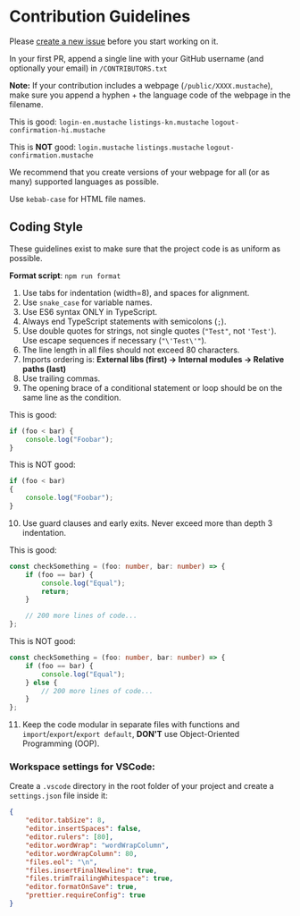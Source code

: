# Contribution Guidelines

Please [create a new issue](https://github.com/pranavcl/agriconnect/issues)
before you start working on it.

In your first PR, append a single line with your GitHub username (and
optionally your email) in `/CONTRIBUTORS.txt`

**Note:** If your contribution includes a webpage (`/public/XXXX.mustache`),
make sure you append a hyphen + the language code of the webpage in the
filename.

This is good:
`login-en.mustache`
`listings-kn.mustache`
`logout-confirmation-hi.mustache`

This is **NOT** good:
`login.mustache`
`listings.mustache`
`logout-confirmation.mustache`

We recommend that you create versions of your webpage for all (or as many)
supported languages as possible.

Use `kebab-case` for HTML file names.

## Coding Style

These guidelines exist to make sure that the project code is as uniform as
possible.

**Format script**: `npm run format`

1. Use tabs for indentation (width=8), and spaces for alignment.
2. Use `snake_case` for variable names.
3. Use ES6 syntax ONLY in TypeScript.
4. Always end TypeScript statements with semicolons (`;`).
5. Use double quotes for strings, not single quotes (`"Test"`, not `'Test'`).
   Use escape sequences if necessary (`"\'Test\'"`).
6. The line length in all files should not exceed 80 characters.
7. Imports ordering is:
   **External libs (first) -> Internal modules -> Relative paths (last)**
8. Use trailing commas.
9. The opening brace of a conditional statement or loop should be on the same
   line as the condition.

This is good:

```typescript
if (foo < bar) {
	console.log("Foobar");
}
```

This is NOT good:

```typescript
if (foo < bar)
{
	console.log("Foobar");
}
```

10. Use guard clauses and early exits. Never exceed more than depth 3
    indentation.

This is good:

```typescript
const checkSomething = (foo: number, bar: number) => {
	if (foo == bar) {
		console.log("Equal");
		return;
	}

	// 200 more lines of code...
};
```

This is NOT good:

```typescript
const checkSomething = (foo: number, bar: number) => {
	if (foo == bar) {
		console.log("Equal");
	} else {
		// 200 more lines of code...
	}
};
```

11. Keep the code modular in separate files with functions and
    `import`/`export`/`export default`, **DON'T** use
    Object-Oriented Programming (OOP).

### Workspace settings for VSCode:

Create a `.vscode` directory in the root folder of your project and create a
`settings.json` file inside it:

```json
{
	"editor.tabSize": 8,
	"editor.insertSpaces": false,
	"editor.rulers": [80],
	"editor.wordWrap": "wordWrapColumn",
	"editor.wordWrapColumn": 80,
	"files.eol": "\n",
	"files.insertFinalNewline": true,
	"files.trimTrailingWhitespace": true,
	"editor.formatOnSave": true,
	"prettier.requireConfig": true
}
```
